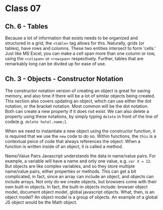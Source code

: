 # Class 07

## Ch. 6 - Tables
Because a lot of information that exists needs to be organized and structured in a grid, the `<table>` tag allows for this. Naturally, grids (or tables), have rows and columns. These two entities intersect to form 'cells.' Just like MS Excel, you can make a cell span more than one column or row, using the `<colspan>` or `<rowspan>` respectively. Further, tables that are remarkably long can be divded up for ease of use. 

## Ch. 3 - Objects - Constructor Notation
The constructor notation version of creating an object is great for saving memory, and also time if there will be a lot of similar objects being created. This section also covers updating an object, which can use either the dot notation, or the bracket notation. Most common will be the dot notation. Both can create a new property if it does not exist. We can also delete a property using these notations, by simply typing `delete` in front of the line of code(e.g. `delete hotel.name;`).

When we need to instantiate a new object using the constructor function, it is required that we use the `new` code to do so. Within functions, the `this`  is a contextual peice of code that always references the object. When a function is written inside of an object, it is called a method. 

Name/Value Pairs
Javascript understands the data in name/value pairs. For example, a variable will have a name and only one value, e.g. `var X = 12`. 
But objects are like complex variables, and so they store multiple name/value pairs, either properties or methods. This can get a bit complicated, in fact, since an array can include an object, and objects can include arrays. Not only do we create objects, but browsers come with their own built-in objects. In fact, the built-in objects include: browser object model, document object model, global javascript objects. What, then, is an object model? An object model is a group of objects. An example of a global JS object would be the Math object. 


